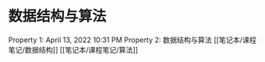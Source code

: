 # 数据结构与算法

Property 1: April 13, 2022 10:31 PM
Property 2: 数据结构与算法
[[笔记本/课程笔记/数据结构]]
[[笔记本/课程笔记/算法]]